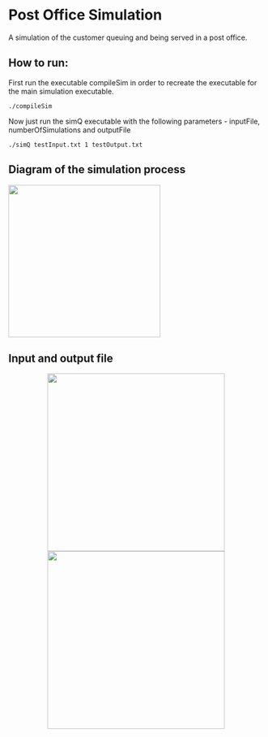 # Post Office Simulation
A simulation of the customer queuing and being served in a post office.

## How to run:
First run the executable compileSim in order to recreate the executable for the main simulation executable.
```console
./compileSim
```
Now just run the simQ executable with the following parameters - inputFile, numberOfSimulations and outputFile
```console
./simQ testInput.txt 1 testOutput.txt
```

## Diagram of the simulation process
<img height="300em" src="https://i.imgur.com/YGu3rWK.png">

## Input and output file
<div align="center">
    <img height="350em" src="https://i.imgur.com/zNCRal7.png">
    <img height="350em" src="https://i.imgur.com/47UqeY5.png">
</div>
